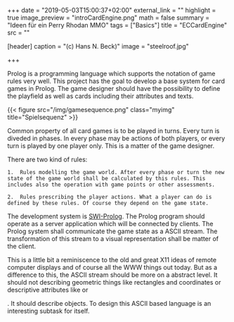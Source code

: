 +++
date = "2019-05-03T15:00:37+02:00"
external_link = ""
highlight = true
image_preview = "introCardEngine.png"
math = false
summary = "Ideen für ein Perry Rhodan MMO"
tags = ["Basics"]
title = "ECCardEngine"
src = ""

[header]
  caption = "(c) Hans N. Beck)"
  image = "steelroof.jpg"

+++

Prolog is a programming language which supports the notation of game rules very well. This project has the goal to develop a base system for card games in Prolog. The game designer should have the possibility to define the playfield as well as cards including their attributes and texts. 

{{< figure src="/img/gamesequence.png" class="myimg" title="Spielsequenz" >}}

Common property of all card games is to be played in turns. Every turn is diveded in phases. In every phase may be actions of both players, or every turn is played by one player only. This is a matter of the game designer.  

There are two kind of rules: 

	1.  Rules modelling the game world. After every phase or turn the new state of the game world shall be calculated by this rules. This includes also the operation with game points or other assessments.

	2.  Rules prescribing the player actions. What a player can do is defined by these rules. Of course they depend on the game state.


The development system is [SWI-Prolog](http://www.swi-prolog.org). The Prolog program should operate as a server application which will be connected by clients. The Prolog system shall communicate the game state as a ASCII stream. The transformation of this stream to a visual representation shall be matter of the client. 

This is a little bit a reminiscence to the old and great X11 ideas of remote computer displays and of course all the WWW things out today. But as a difference to this, the ASCII stream should be more on a abstract level. It should not describing geometric things like rectangles and coordinates or descriptive attributes like <body> or <p>. It should describe objects. To design this ASCII based language is an interesting subtask for itself.